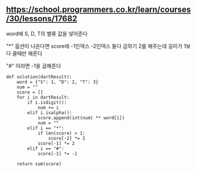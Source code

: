 ## https://school.programmers.co.kr/learn/courses/30/lessons/17682

word에 S, D, T의 벨류 값을 넣어준다

"*" 옵션이 나온다면 score에 -1인덱스 -2인덱스 둘다 곱하기 2를 해주는데 길이가 1보다 클때만 해준다

"#" 이라면 -1을 곱해준다

```
def solution(dartResult):
    word = {"S": 1, "D": 2, "T": 3}
    num = ""
    score = []
    for i in dartResult:
        if i.isdigit():
            num += i
        elif i.isalpha():
            score.append(int(num) ** word[i])
            num = ""
        elif i == "*":
            if len(score) > 1:
                score[-2] *= 2
            score[-1] *= 2
        elif i == "#":
            score[-1] *= -1
        
    return sum(score)
```